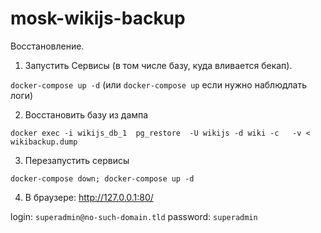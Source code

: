 # mosk-wikijs-backup


Восстановление.


1. Запустить Сервисы (в том числе базу, куда вливается бекап).

`docker-compose up -d` (или `docker-compose up`  если нужно наблюдлать логи)


2. Восстановить базу из дампа

`docker exec -i wikijs_db_1  pg_restore  -U wikijs -d wiki -c   -v < wikibackup.dump`


3. Перезапустить сервисы

`docker-compose down; docker-compose up -d`


4. В браузере: http://127.0.0.1:80/

  login: `superadmin@no-such-domain.tld`
  password: `superadmin`
